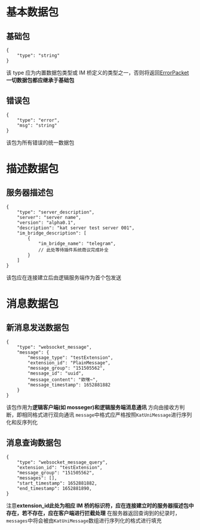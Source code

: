 # 基本数据包

## 基础包

```
{
    "type": "string"
}
```

该 type 应为内置数据包类型或 IM 桥定义的类型之一，否则将返回[ErrorPacket](#错误包)
**一切数据包都应继承于基础包**

## 错误包

```
{
    "type": "error",
    "msg": "string"
}
```

该包为所有错误的统一数据包

# 描述数据包

## 服务器描述包

```
{
    "type": "server_description",
    "server": "server name",
    "version": "alpha0.1",
    "description": "kat server test server 001",
    "im_bridge_description": [
        {
            "im_bridge_name": "telegram",
            // 此处等待插件系统商议完成补全
        }
    ]
}
```

该包应在连接建立后由逻辑服务端作为首个包发送

# 消息数据包

## 新消息发送数据包

```
{
	"type": "websocket_message",
	"message": {
		"message_type": "testExtension",
		"extension_id": "PlainMessage",
		"message_group": "151505562",
		"message_id": "uuid",
		"message_content": "欸嘿~",
		"message_timestamp": 1652881882
	}
}
```

该包作用为**逻辑客户端(如 mosseger)和逻辑服务端消息通讯**
方向由接收方判断，即相同格式进行双向通讯
`message`中格式应严格按照`KatUniMessage`进行序列化和反序列化

## 消息查询数据包

```
{
    "type": "websocket_message_query",
    "extension_id": "testExtension",
    "message_group": "151505562",
    "messages": [],
    "start_timestamp": 1652881882,
    "end_timestamp": 1652881890,
}
```

注意**extension_id此处为相应 IM 桥的标识符，应在连接建立时的服务器描述包中存在，若不存在，应在客户端进行拦截处理**
在服务器返回查询到的纪录时，`messages`中将会被由`KatUniMessage`数组进行序列化的格式进行填充
